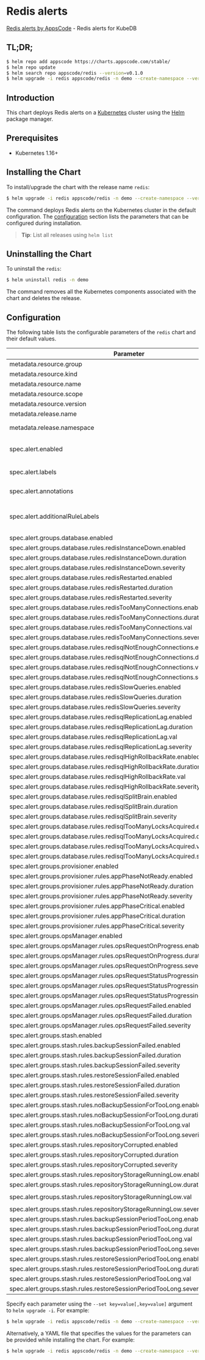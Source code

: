 # Redis alerts

[Redis alerts by AppsCode](https://github.com/appscode/alerts) - Redis alerts for KubeDB

## TL;DR;

```bash
$ helm repo add appscode https://charts.appscode.com/stable/
$ helm repo update
$ helm search repo appscode/redis --version=v0.1.0
$ helm upgrade -i redis appscode/redis -n demo --create-namespace --version=v0.1.0
```

## Introduction

This chart deploys Redis alerts on a [Kubernetes](http://kubernetes.io) cluster using the [Helm](https://helm.sh) package manager.

## Prerequisites

- Kubernetes 1.16+

## Installing the Chart

To install/upgrade the chart with the release name `redis`:

```bash
$ helm upgrade -i redis appscode/redis -n demo --create-namespace --version=v0.1.0
```

The command deploys Redis alerts on the Kubernetes cluster in the default configuration. The [configuration](#configuration) section lists the parameters that can be configured during installation.

> **Tip**: List all releases using `helm list`

## Uninstalling the Chart

To uninstall the `redis`:

```bash
$ helm uninstall redis -n demo
```

The command removes all the Kubernetes components associated with the chart and deletes the release.

## Configuration

The following table lists the configurable parameters of the `redis` chart and their default values.

|                                   Parameter                                   |                  Description                  |                     Default                      |
|-------------------------------------------------------------------------------|-----------------------------------------------|--------------------------------------------------|
| metadata.resource.group                                                       |                                               | <code>kubedb.com</code>                          |
| metadata.resource.kind                                                        |                                               | <code>Redis</code>                               |
| metadata.resource.name                                                        |                                               | <code>redises</code>                             |
| metadata.resource.scope                                                       |                                               | <code>Namespaced</code>                          |
| metadata.resource.version                                                     |                                               | <code>v1alpha2</code>                            |
| metadata.release.name                                                         | Release name                                  | <code>""</code>                                  |
| metadata.release.namespace                                                    | Release namespace                             | <code>""</code>                                  |
| spec.alert.enabled                                                            | # Enable PrometheusRule alerts                | <code>true</code>                                |
| spec.alert.labels                                                             | # Labels for default rules                    | <code>{"release":"kube-prometheus-stack"}</code> |
| spec.alert.annotations                                                        | # Annotations for default rules               | <code>{}</code>                                  |
| spec.alert.additionalRuleLabels                                               | # Additional labels for PrometheusRule alerts | <code>{}</code>                                  |
| spec.alert.groups.database.enabled                                            |                                               | <code>true</code>                                |
| spec.alert.groups.database.rules.redisInstanceDown.enabled                    |                                               | <code>true</code>                                |
| spec.alert.groups.database.rules.redisInstanceDown.duration                   |                                               | <code>"0m"</code>                                |
| spec.alert.groups.database.rules.redisInstanceDown.severity                   |                                               | <code>critical</code>                            |
| spec.alert.groups.database.rules.redisRestarted.enabled                       |                                               | <code>true</code>                                |
| spec.alert.groups.database.rules.redisRestarted.duration                      |                                               | <code>"0m"</code>                                |
| spec.alert.groups.database.rules.redisRestarted.severity                      |                                               | <code>critical</code>                            |
| spec.alert.groups.database.rules.redisTooManyConnections.enabled              |                                               | <code>true</code>                                |
| spec.alert.groups.database.rules.redisTooManyConnections.duration             |                                               | <code>"2m"</code>                                |
| spec.alert.groups.database.rules.redisTooManyConnections.val                  |                                               | <code>80</code>                                  |
| spec.alert.groups.database.rules.redisTooManyConnections.severity             |                                               | <code>warning</code>                             |
| spec.alert.groups.database.rules.redisqlNotEnoughConnections.enabled          |                                               | <code>true</code>                                |
| spec.alert.groups.database.rules.redisqlNotEnoughConnections.duration         |                                               | <code>"2m"</code>                                |
| spec.alert.groups.database.rules.redisqlNotEnoughConnections.val              |                                               | <code>5</code>                                   |
| spec.alert.groups.database.rules.redisqlNotEnoughConnections.severity         |                                               | <code>warning</code>                             |
| spec.alert.groups.database.rules.redisSlowQueries.enabled                     |                                               | <code>true</code>                                |
| spec.alert.groups.database.rules.redisSlowQueries.duration                    |                                               | <code>"2m"</code>                                |
| spec.alert.groups.database.rules.redisSlowQueries.severity                    |                                               | <code>warning</code>                             |
| spec.alert.groups.database.rules.redisqlReplicationLag.enabled                |                                               | <code>true</code>                                |
| spec.alert.groups.database.rules.redisqlReplicationLag.duration               |                                               | <code>"0m"</code>                                |
| spec.alert.groups.database.rules.redisqlReplicationLag.val                    |                                               | <code>30s</code>                                 |
| spec.alert.groups.database.rules.redisqlReplicationLag.severity               |                                               | <code>critical</code>                            |
| spec.alert.groups.database.rules.redisqlHighRollbackRate.enabled              |                                               | <code>true</code>                                |
| spec.alert.groups.database.rules.redisqlHighRollbackRate.duration             |                                               | <code>"0m"</code>                                |
| spec.alert.groups.database.rules.redisqlHighRollbackRate.val                  |                                               | <code>0.02</code>                                |
| spec.alert.groups.database.rules.redisqlHighRollbackRate.severity             |                                               | <code>warning</code>                             |
| spec.alert.groups.database.rules.redisqlSplitBrain.enabled                    |                                               | <code>true</code>                                |
| spec.alert.groups.database.rules.redisqlSplitBrain.duration                   |                                               | <code>"0m"</code>                                |
| spec.alert.groups.database.rules.redisqlSplitBrain.severity                   |                                               | <code>critical</code>                            |
| spec.alert.groups.database.rules.redisqlTooManyLocksAcquired.enabled          |                                               | <code>true</code>                                |
| spec.alert.groups.database.rules.redisqlTooManyLocksAcquired.duration         |                                               | <code>"2m"</code>                                |
| spec.alert.groups.database.rules.redisqlTooManyLocksAcquired.val              |                                               | <code>0.20</code>                                |
| spec.alert.groups.database.rules.redisqlTooManyLocksAcquired.severity         |                                               | <code>critical</code>                            |
| spec.alert.groups.provisioner.enabled                                         |                                               | <code>true</code>                                |
| spec.alert.groups.provisioner.rules.appPhaseNotReady.enabled                  |                                               | <code>true</code>                                |
| spec.alert.groups.provisioner.rules.appPhaseNotReady.duration                 |                                               | <code>"1m"</code>                                |
| spec.alert.groups.provisioner.rules.appPhaseNotReady.severity                 |                                               | <code>critical</code>                            |
| spec.alert.groups.provisioner.rules.appPhaseCritical.enabled                  |                                               | <code>true</code>                                |
| spec.alert.groups.provisioner.rules.appPhaseCritical.duration                 |                                               | <code>"15m"</code>                               |
| spec.alert.groups.provisioner.rules.appPhaseCritical.severity                 |                                               | <code>warning</code>                             |
| spec.alert.groups.opsManager.enabled                                          |                                               | <code>true</code>                                |
| spec.alert.groups.opsManager.rules.opsRequestOnProgress.enabled               |                                               | <code>true</code>                                |
| spec.alert.groups.opsManager.rules.opsRequestOnProgress.duration              |                                               | <code>"0m"</code>                                |
| spec.alert.groups.opsManager.rules.opsRequestOnProgress.severity              |                                               | <code>warning</code>                             |
| spec.alert.groups.opsManager.rules.opsRequestStatusProgressingToLong.enabled  |                                               | <code>true</code>                                |
| spec.alert.groups.opsManager.rules.opsRequestStatusProgressingToLong.duration |                                               | <code>"30m"</code>                               |
| spec.alert.groups.opsManager.rules.opsRequestStatusProgressingToLong.severity |                                               | <code>critical</code>                            |
| spec.alert.groups.opsManager.rules.opsRequestFailed.enabled                   |                                               | <code>true</code>                                |
| spec.alert.groups.opsManager.rules.opsRequestFailed.duration                  |                                               | <code>"0m"</code>                                |
| spec.alert.groups.opsManager.rules.opsRequestFailed.severity                  |                                               | <code>critical</code>                            |
| spec.alert.groups.stash.enabled                                               |                                               | <code>true</code>                                |
| spec.alert.groups.stash.rules.backupSessionFailed.enabled                     |                                               | <code>true</code>                                |
| spec.alert.groups.stash.rules.backupSessionFailed.duration                    |                                               | <code>"0m"</code>                                |
| spec.alert.groups.stash.rules.backupSessionFailed.severity                    |                                               | <code>critical</code>                            |
| spec.alert.groups.stash.rules.restoreSessionFailed.enabled                    |                                               | <code>true</code>                                |
| spec.alert.groups.stash.rules.restoreSessionFailed.duration                   |                                               | <code>"0m"</code>                                |
| spec.alert.groups.stash.rules.restoreSessionFailed.severity                   |                                               | <code>critical</code>                            |
| spec.alert.groups.stash.rules.noBackupSessionForTooLong.enabled               |                                               | <code>true</code>                                |
| spec.alert.groups.stash.rules.noBackupSessionForTooLong.duration              |                                               | <code>"0m"</code>                                |
| spec.alert.groups.stash.rules.noBackupSessionForTooLong.val                   |                                               | <code>18000</code>                               |
| spec.alert.groups.stash.rules.noBackupSessionForTooLong.severity              |                                               | <code>warning</code>                             |
| spec.alert.groups.stash.rules.repositoryCorrupted.enabled                     |                                               | <code>true</code>                                |
| spec.alert.groups.stash.rules.repositoryCorrupted.duration                    |                                               | <code>"5m"</code>                                |
| spec.alert.groups.stash.rules.repositoryCorrupted.severity                    |                                               | <code>critical</code>                            |
| spec.alert.groups.stash.rules.repositoryStorageRunningLow.enabled             |                                               | <code>true</code>                                |
| spec.alert.groups.stash.rules.repositoryStorageRunningLow.duration            |                                               | <code>"5m"</code>                                |
| spec.alert.groups.stash.rules.repositoryStorageRunningLow.val                 |                                               | <code>10737418240 # 10GB</code>                  |
| spec.alert.groups.stash.rules.repositoryStorageRunningLow.severity            |                                               | <code>waring</code>                              |
| spec.alert.groups.stash.rules.backupSessionPeriodTooLong.enabled              |                                               | <code>true</code>                                |
| spec.alert.groups.stash.rules.backupSessionPeriodTooLong.duration             |                                               | <code>"0m"</code>                                |
| spec.alert.groups.stash.rules.backupSessionPeriodTooLong.val                  |                                               | <code>1800 # 30 minute</code>                    |
| spec.alert.groups.stash.rules.backupSessionPeriodTooLong.severity             |                                               | <code>waring</code>                              |
| spec.alert.groups.stash.rules.restoreSessionPeriodTooLong.enabled             |                                               | <code>true</code>                                |
| spec.alert.groups.stash.rules.restoreSessionPeriodTooLong.duration            |                                               | <code>"0m"</code>                                |
| spec.alert.groups.stash.rules.restoreSessionPeriodTooLong.val                 |                                               | <code>1800 # 30 minute</code>                    |
| spec.alert.groups.stash.rules.restoreSessionPeriodTooLong.severity            |                                               | <code>waring</code>                              |


Specify each parameter using the `--set key=value[,key=value]` argument to `helm upgrade -i`. For example:

```bash
$ helm upgrade -i redis appscode/redis -n demo --create-namespace --version=v0.1.0 --set metadata.resource.group=kubedb.com
```

Alternatively, a YAML file that specifies the values for the parameters can be provided while
installing the chart. For example:

```bash
$ helm upgrade -i redis appscode/redis -n demo --create-namespace --version=v0.1.0 --values values.yaml
```
